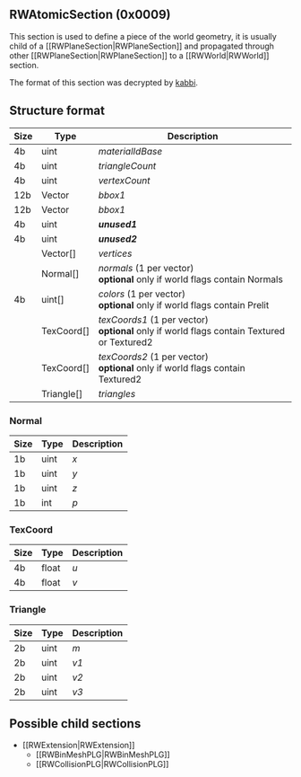 ## RWAtomicSection (0x0009)

This section is used to define a piece of the world geometry, it is usually child of a [[RWPlaneSection|RWPlaneSection]] and propagated through other [[RWPlaneSection|RWPlaneSection]] to a [[RWWorld|RWWorld]] section. 

The format of this section was decrypted by [kabbi](https://github.com/kabbi/zanzarah-tools/blob/master/bsp-parser.coffee#L180).

## Structure format

| Size | Type | Description |
|------|------|-------------|
|  4b  | uint | _materialIdBase_
|  4b  | uint | _triangleCount_
|  4b  | uint | _vertexCount_
| 12b  | Vector | _bbox1_
| 12b  | Vector | _bbox1_
|  4b  | uint | ___unused1___
|  4b  | uint | ___unused2___
|      | Vector[] | _vertices_
|      | Normal[] | _normals_ (1 per vector)<br>__optional__ only if world flags contain Normals
|  4b  |  uint[]  | _colors_ (1 per vector)<br>__optional__ only if world flags contain Prelit
|      |TexCoord[]| _texCoords1_ (1 per vector)<br>__optional__ only if world flags contain Textured or Textured2
|      |TexCoord[]| _texCoords2_ (1 per vector)<br>__optional__ only if world flags contain Textured2
|      |Triangle[]| _triangles_

### Normal
| Size | Type | Description |
|------|------|-------------|
|  1b  | uint | _x_
|  1b  | uint | _y_
|  1b  | uint | _z_
|  1b  |  int | _p_

### TexCoord
| Size | Type | Description |
|------|------|-------------|
|  4b  |float | _u_
|  4b  |float | _v_

### Triangle
| Size | Type | Description |
|------|------|-------------|
|  2b  | uint | _m_
|  2b  | uint | _v1_
|  2b  | uint | _v2_
|  2b  | uint | _v3_

## Possible child sections

* [[RWExtension|RWExtension]]
    * [[RWBinMeshPLG|RWBinMeshPLG]]
    * [[RWCollisionPLG|RWCollisionPLG]]
